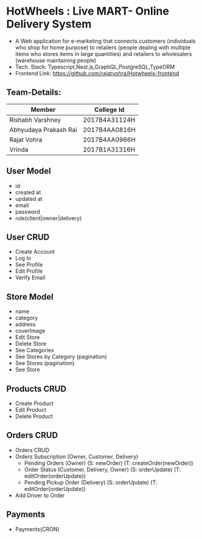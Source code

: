 # HotWheels : Live MART- Online Delivery System

- A Web application for e-marketing that connects customers (individuals who shop for home purpose) to retailers (people dealing with multiple items who stores items in large quantities) and retailers to wholesalers (warehouse maintaining people)
- Tech. Stack: Typescript,Nest.js,GraphQL,PostgreSQL,TypeORM
- Frontend Link: https://github.com/rajatvohra/Hotwheels-frontend

## Team-Details:
Member | College Id
------------ | -------------
Rishabh Varshney | 2017B4A31124H
Abhyudaya Prakash Rai   | 2017B4AA0816H
Rajat Vohra | 2017B4AA0966H
Vrinda | 2017B1A31316H


## User Model

- id
- created at
- updated at
- email
- password
- role(client|owner|delivery)

## User CRUD

- Create Account
- Log In
- See Profile
- Edit Profile
- Verify Email

## Store Model

- name
- category
- address
- coverImage
- Edit Store
- Delete Store
- See Categories
- See Stores by Category (pagination)
- See Stores (pagination)
- See Store

## Products CRUD

- Create Product
- Edit Product
- Delete Product

## Orders CRUD

- Orders CRUD
- Orders Subscription (Owner, Customer, Delivery)
  - Pending Orders (Owner) (S: newOrder) (T: createOrder(newOrder))
  - Order Status (Customer, Delivery, Owner) (S: orderUpdate) (T: editOrder(orderUpdate))
  - Pending Pickup Order (Delivery) (S: orderUpdate) (T: editOrder(orderUpdate))
- Add Driver to Order

## Payments

- Payments(CRON)


